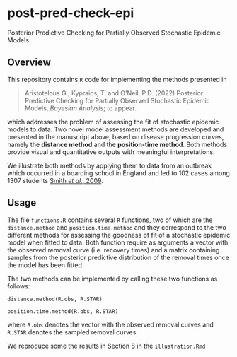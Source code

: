 # post-pred-check-epi

Posterior Predictive Checking for Partially Observed Stochastic Epidemic Models

## Overview

This repository contains `R` code for implementing the methods presented in

>Aristotelous G., Kypraios, T. and O'Neil, P.D. (2022) Posterior Predictive Checking for Partially Observed Stochastic Epidemic Models, *Bayesian Analysis*; to appear.  

which addresses the problem of assessing the fit of stochastic epidemic models to data. Two novel model assessment methods are developed and presented in the manuscript above, based on disease progression curves, namely the **distance method** and the **position-time method**. Both methods provide visual and quantitative outputs with meaningful interpretations. 

We illustrate both methods by applying them to data from an outbreak which occurred in a boarding school in England and led to 102 cases among 1307 students [Smith *et al.*, 2009](https://www.eurosurveillance.org/content/10.2807/ese.14.27.19263-en).

##  Usage 

The file `functions.R` contains several `R` functions, two of which are the `distance.method` and `position.time.method` and they correspond to the two different methods for assessing the goodness of fit of a stochastic epidemic model when fitted to data. Both function require as arguments a vector with the observed removal curve (i.e. recovery times) and a matrix containing samples from the posterior predictive distribution of the removal times once the model has been fitted. 

The two methods can be implemented by calling these two functions as follows:

`distance.method(R.obs, R.STAR)`

`position.time.method(R.obs, R.STAR)`

where `R.obs` denotes the vector with the observed removal curves and `R.STAR` denotes the sampled removal curves.

We reproduce some the results in Section 8 in the `illustration.Rmd`
